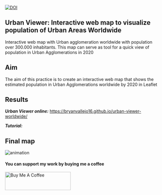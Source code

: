 [![DOI](https://zenodo.org/badge/388196759.svg)](https://zenodo.org/badge/latestdoi/388196759)

## **Urban Viewer: Interactive web map to visualize population of Urban Areas Worldwide**
Interactive web map with Urban agglomeration worldwide with population over 300.000 inhabitants. This map can serve as tool for a quick view of population in Urban Agglomerations in 2020 

## Aim
The aim of this practice is to create an interactive web map that shows the estimated population in Urban Agglomerations worldwide by 2020 in Leaflet

## Results

***Urban Viewer online:*** https://bryanvallejo16.github.io/urban-viewer-worldwide/

***Tutorial:*** 

## Final map
![animation](gif/gif-urbanviewer.gif)

#### You can support my work by buying me a coffee
<a href="https://www.buymeacoffee.com/bryan.vallejo" target="_blank"><img src="https://cdn.buymeacoffee.com/buttons/v2/default-yellow.png" alt="Buy Me A Coffee" style="height: 60px !important;width: 217px !important;" ></a>
